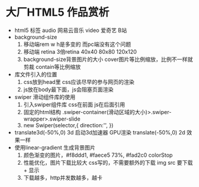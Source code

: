 # 大厂HTML5 作品赏析
- html5 标签
    audio 网易云音乐
    video 爱奇艺 B站
- background-size
    1. 移动端rem w h是多变的 而pc端没有这个问题
    2. 移动端 retina 3倍retina
    40x40  80x80 120x120
    3. background-size背景图片的大小 cover图片等比例缩放，比例不一样就剪裁 contain等比例缩放
- 库文件引入的位置
    1. css放到head里
        css应该尽早的参与网页的渲染
    2. js放在body最下面，js会阻塞页面渲染
- swiper 滑动组件库的使用
    1. 引入swiper组件库 css在前面 js在后面引用
    2. 固定的html结构
        .swiper-container(滑动区域的大小)>.swiper-wrapper>.swiper-slide
    3. new Swiper(selector,{
        direction:'',
    })
- translate3d(-50%,0) 3d 启动3d加速器 GPU渲染
    translate(-50%,0) 2d
    效果一样
- 使用linear-gradient 生成背景图片
    1. 颜色渐变的图片，#f8ddd1, #faece5 73%, #fad2c0
        colorStop
    2. 性能优化，图片下载比较大
        css写的，不需要额外的下载
        img src 要下载 + 显示
    3. 下载越多，http并发数越多，越卡